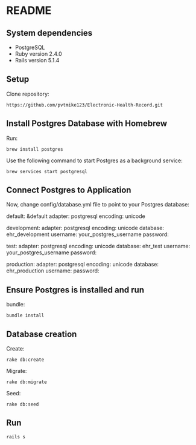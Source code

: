 # README

## System dependencies

- PostgreSQL
- Ruby version 2.4.0
- Rails version 5.1.4

## Setup

Clone repository:

    https://github.com/pvtmike123/Electronic-Health-Record.git

## Install Postgres Database with Homebrew

Run:

    brew install postgres

Use the following command to start Postgres as a background service:

    brew services start postgresql

## Connect Postgres to Application

Now, change config/database.yml file to point to your Postgres database:

default: &default
   adapter: postgresql
   encoding: unicode

development:
   adapter: postgresql
   encoding: unicode
   database: ehr_development
   username: your_postgres_username
   password:

test:
   adapter: postgresql
   encoding: unicode
   database: ehr_test
   username: your_postgres_username
   password:

production:
   adapter: postgresql
   encoding: unicode
   database: ehr_production
   username:
   password:

## Ensure Postgres is installed and run

bundle:

    bundle install

## Database creation

Create:

    rake db:create

Migrate:

    rake db:migrate

Seed:

    rake db:seed

## Run

    rails s
